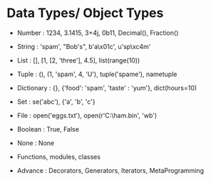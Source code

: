 # Data Types/ Object Types

- Number : 1234, 3.1415, 3+4j, 0b11, Decimal(), Fraction()
- String : 'spam', "Bob's", b'a\x01c', u'sp\xc4m'
- List : [], [1, [2, 'three'], 4.5], list(range(10))
- Tuple : (), (1, 'spam', 4, 'U'), tuple('spame'), nametuple
- Dictionary : {}, {'food': 'spam', 'taste' : 'yum'}, dict(hours=10)

- Set : se('abc'), {'a', 'b', 'c'}

- File : open('eggs.txt'), open(r'C:\ham.bin', 'wb')

- Boolean : True, False
- None : None
- Functions, modules, classes

- Advance : Decorators, Generators, Iterators, MetaProgramming 